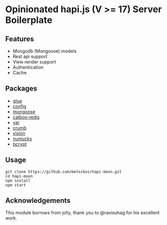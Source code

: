# Opinionated hapi.js (V >= 17) Server Boilerplate

## Features
* Mongodb (Mongoose) models
* Rest api support
* View render support
* Authentication
* Cache 

## Packages
* [glue](https://github.com/hapijs/glue)
* [config](https://github.com/lorenwest/node-config)
* [mongoose](https://github.com/Automattic/mongoose)
* [catbox-redis](https://github.com/hapijs/catbox-redis)
* [yar](https://github.com/hapijs/yar)
* [crumb](https://github.com/hapijs/crumb)
* [vision](https://github.com/hapijs/vision)
* [nunjucks](https://mozilla.github.io/nunjucks)
* [bcrypt](https://www.npmjs.com/package/bcrypt)

## Usage
```no-highlight
git clone https://github.com/metoikos/hapi-moon.git
cd hapi-moon
npm install
npm start
```

## Acknowledgements
This module borrows from jolly, thank you to @ravisuhag for his excellent work.